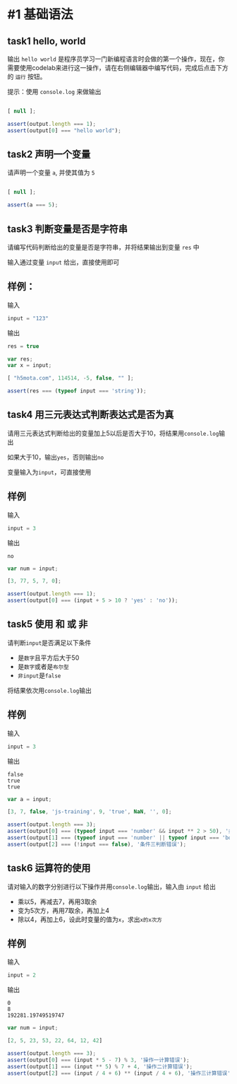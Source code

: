 # #1 基础语法

## task1 hello, world

输出 `hello world` 是程序员学习一门新编程语言时会做的第一个操作，现在，你需要使用codelab来进行这一操作，请在右侧编辑器中编写代码，完成后点击下方的 `运行` 按钮。

提示：使用 `console.log` 来做输出

```js init
```

```js input
[ null ];
```

```js judger
assert(output.length === 1);
assert(output[0] === "hello world");
```

## task2 声明一个变量

请声明一个变量 `a`, 并使其值为 `5`

```js init
```

```js input
[ null ];
```

```js judger
assert(a === 5);
```

## task3 判断变量是否是字符串

请编写代码判断给出的变量是否是字符串，并将结果输出到变量 `res` 中

输入通过变量 `input` 给出，直接使用即可

## 样例：

输入
```js
input = "123"
```

输出
```js
res = true
```

```js init
var res;
var x = input;
```

```js input
[ "h5mota.com", 114514, -5, false, "" ];
```

```js judger
assert(res === (typeof input === 'string'));
```

## task4 用三元表达式判断表达式是否为真

请用三元表达式判断给出的变量加上5以后是否大于10，将结果用`console.log`输出

如果大于10，输出`yes`，否则输出`no`

变量输入为`input`，可直接使用

## 样例

输入
```js
input = 3
```

输出
```
no
```

```js init 
var num = input;
```

```js input
[3, 77, 5, 7, 0];
```

```js judger
assert(output.length === 1);
assert(output[0] === (input + 5 > 10 ? 'yes' : 'no'));
```

## task5 使用 和 或 非

请判断`input`是否满足以下条件
- 是`数字`且平方后大于50
- 是`数字`或者是`布尔型`
- `非input`是`false`

将结果依次用`console.log`输出

## 样例

输入
```js
input = 3
```

输出
```
false
true
true
```

```js init
var a = input;
```

```js input
[3, 7, false, 'js-training', 9, 'true', NaN, '', 0];
```

```js judger
assert(output.length === 3);
assert(output[0] === (typeof input === 'number' && input ** 2 > 50), '条件一判断错误');
assert(output[1] === (typeof input === 'number' || typeof input === 'boolean'), '条件二判断错误');
assert(output[2] === (!input === false), '条件三判断错误');
```

## task6 运算符的使用

请对输入的数字分别进行以下操作并用`console.log`输出，输入由 `input` 给出

- 乘以5，再减去7，再用3取余
- 变为5次方，再用7取余，再加上4
- 除以4，再加上6，设此时变量的值为`x`，求出`x的x次方`

## 样例

输入
```js
input = 2
```

输出
```
0
8
192281.19749519747
```

```js init
var num = input;
```

```js input
[2, 5, 23, 53, 22, 64, 12, 42]
```

```js judger
assert(output.length === 3);
assert(output[0] === (input * 5 - 7) % 3, '操作一计算错误');
assert(output[1] === (input ** 5) % 7 + 4, '操作二计算错误');
assert(output[2] === (input / 4 + 6) ** (input / 4 + 6), '操作三计算错误');
```
